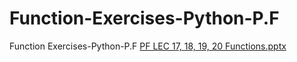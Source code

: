 # Function-Exercises-Python-P.F
Function Exercises-Python-P.F
[PF LEC 17, 18, 19, 20 Functions.pptx](https://github.com/Irfan-Ali01/Function-Exercises-Python-P.F/files/13918081/PF.LEC.17.18.19.20.Functions.pptx)
